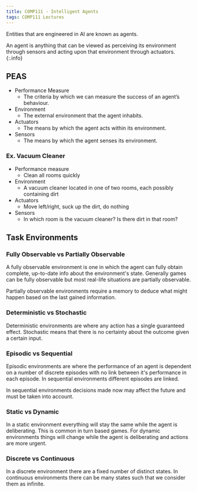 ```yaml
---
title: COMP111 - Intelligent Agents
tags: COMP111 Lectures
---
```

Entities that are engineered in AI are known as agents. 

An agent is anything that can be viewed as perceiving its environment through sensors and acting upon that environment through actuators.
{:.info}

## PEAS
* Performance Measure
	* The criteria by which we can measure the success of an agent’s behaviour.
* Environment
	* The external environment that the agent inhabits.
* Actuators
	* The means by which the agent acts within its environment.
* Sensors
	* The means by which the agent senses its environment.
	
### Ex. Vacuum Cleaner 
* Performance measure
	* Clean all rooms quickly
* Environment
	* A vacuum cleaner located in one of two rooms, each possibly containing dirt
* Actuators
	* Move left/right, suck up the dirt, do nothing
* Sensors
	* In which room is the vacuum cleaner? Is there dirt in that room?

## Task Environments
### Fully Observable vs Partially Observable
A fully observable environment is one in which the agent can fully obtain complete, up-to-date info about the environment's state. Generally games can be fully observable but most real-life situations are partially observable.

Partially observable environments require a memory to deduce what might happen based on the last gained information.

### Deterministic vs Stochastic
Deterministic environments are where any action has a single guaranteed effect. Stochastic means that there is no certainty about the outcome given a certain input.

### Episodic vs Sequential
Episodic environments are where the performance of an agent is dependent on a number of discrete episodes with no link between it's performance in each episode. In sequential environments different episodes are linked.

In sequential environments decisions made now may affect the future and must be taken into account.

### Static vs Dynamic
In a static environment everything will stay the same while the agent is deliberating. This is common in turn based games. For dynamic environments things will change while the agent is deliberating and actions are more urgent.
### Discrete vs Continuous
In a discrete environment there are a fixed number of distinct states. In continuous environments there can be many states such that we consider them as infinite.
